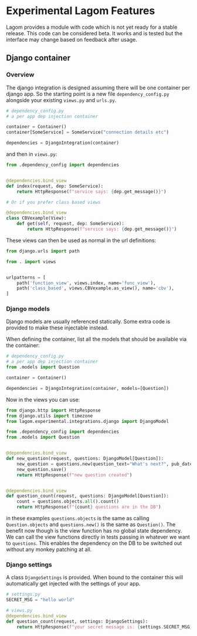 # Experimental Lagom Features
Lagom provides a module with code which is not yet ready for a stable release.
This code can be considered beta. It works and is tested but the interface
may change based on feedback after usage. 

## Django container
### Overview
The django integration is designed assuming there will be one container per
django app. So the starting point is a new file `dependency_config.py` alongside
your existing `views.py` and `urls.py`.

```python
# dependency_config.py
# a per app dep injection container

container = Container()
container[SomeService] = SomeService("connection details etc")

dependencies = DjangoIntegration(container)
```

and then in `views.py`:

```python
from .dependency_config import dependencies


@dependencies.bind_view
def index(request, dep: SomeService):
    return HttpResponse(f"service says: {dep.get_message()}")

# Or if you prefer class based views

@dependencies.bind_view
class CBVexample(View):
    def get(self, request, dep: SomeService):
        return HttpResponse(f"service says: {dep.get_message()}")
```

These views can then be used as normal in the url definitions:

```python
from django.urls import path

from . import views


urlpatterns = [
    path('function_view', views.index, name='func_view'),
    path('class_based', views.CBVexample.as_view(), name='cbv'),
]
```

### Django models
Django models are usually referenced statically. Some extra code is provided to
make these injectable instead.

When defining the container, list all the models that should be available via the container:

```python
# dependency_config.py
# a per app dep injection container
from .models import Question

container = Container()

dependencies = DjangoIntegration(container, models=[Question])
```

Now in the views you can use:

```python
from django.http import HttpResponse
from django.utils import timezone
from lagom.experimental.integrations.django import DjangoModel

from .dependency_config import dependencies
from .models import Question


@dependencies.bind_view
def new_question(request, questions: DjangoModel[Question]):
    new_question = questions.new(question_text="What's next?", pub_date=timezone.now())
    new_question.save()
    return HttpResponse(f"new question created")


@dependencies.bind_view
def question_count(request, questions: DjangoModel[Question]):
    count = questions.objects.all().count()
    return HttpResponse(f"{count} questions are in the DB")
```

in these examples `questions.objects` is the same as calling `Question.objects`
and `questions.new()` is the same as `Question()`. The benefit now though is the
view function has no global state dependency. We can call the view functions directly 
in tests passing in whatever we want to `questions`. This enables the dependency on 
the DB to be switched out without any monkey patching at all.

### Django settings
A class `DjangoSettings` is provided. When bound to the container
this will automatically get injected with the settings of your app.

```python
# settings.py
SECRET_MSG = "hello world"

# views.py
@dependencies.bind_view
def question_count(request, settings: DjangoSettings):
    return HttpResponse(f"your secret message is: {settings.SECRET_MSG}")
```